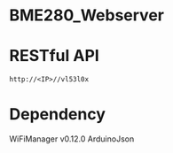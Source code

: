 # BME280_Webserver

# RESTful API
`http://<IP>//vl53l0x`

# Dependency
WiFiManager v0.12.0
ArduinoJson